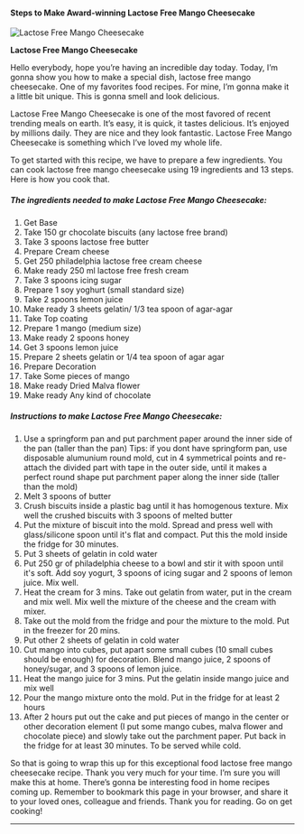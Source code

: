             

#### Steps to Make Award-winning Lactose Free Mango Cheesecake

![Lactose Free Mango Cheesecake](https://img-global.cpcdn.com/recipes/f12bb9951e843703/751x532cq70/lactose-free-mango-cheesecake-recipe-main-photo.jpg)

**Lactose Free Mango Cheesecake**

Hello everybody, hope you’re having an incredible day today. Today, I’m gonna show you how to make a special dish, lactose free mango cheesecake. One of my favorites food recipes. For mine, I’m gonna make it a little bit unique. This is gonna smell and look delicious.

Lactose Free Mango Cheesecake is one of the most favored of recent trending meals on earth. It’s easy, it is quick, it tastes delicious. It’s enjoyed by millions daily. They are nice and they look fantastic. Lactose Free Mango Cheesecake is something which I’ve loved my whole life.

To get started with this recipe, we have to prepare a few ingredients. You can cook lactose free mango cheesecake using 19 ingredients and 13 steps. Here is how you cook that.

##### The ingredients needed to make Lactose Free Mango Cheesecake:

1.  Get Base
2.  Take 150 gr chocolate biscuits (any lactose free brand)
3.  Take 3 spoons lactose free butter
4.  Prepare Cream cheese
5.  Get 250 philadelphia lactose free cream cheese
6.  Make ready 250 ml lactose free fresh cream
7.  Take 3 spoons icing sugar
8.  Prepare 1 soy yoghurt (small standard size)
9.  Take 2 spoons lemon juice
10.  Make ready 3 sheets gelatin/ 1/3 tea spoon of agar-agar
11.  Take Top coating
12.  Prepare 1 mango (medium size)
13.  Make ready 2 spoons honey
14.  Get 3 spoons lemon juice
15.  Prepare 2 sheets gelatin or 1/4 tea spoon of agar agar
16.  Prepare Decoration
17.  Take Some pieces of mango
18.  Make ready Dried Malva flower
19.  Make ready Any kind of chocolate

##### Instructions to make Lactose Free Mango Cheesecake:

1.  Use a springform pan and put parchment paper around the inner side of the pan (taller than the pan) Tips: if you dont have springform pan, use disposable alumunium round mold, cut in 4 symmetrical points and re-attach the divided part with tape in the outer side, until it makes a perfect round shape put parchment paper along the inner side (taller than the mold)
2.  Melt 3 spoons of butter
3.  Crush biscuits inside a plastic bag until it has homogenous texture. Mix well the crushed biscuits with 3 spoons of melted butter
4.  Put the mixture of biscuit into the mold. Spread and press well with glass/silicone spoon until it's flat and compact. Put this the mold inside the fridge for 30 minutes.
5.  Put 3 sheets of gelatin in cold water
6.  Put 250 gr of philadelphia cheese to a bowl and stir it with spoon until it's soft. Add soy yogurt, 3 spoons of icing sugar and 2 spoons of lemon juice. Mix well.
7.  Heat the cream for 3 mins. Take out gelatin from water, put in the cream and mix well. Mix well the mixture of the cheese and the cream with mixer.
8.  Take out the mold from the fridge and pour the mixture to the mold. Put in the freezer for 20 mins.
9.  Put other 2 sheets of gelatin in cold water
10.  Cut mango into cubes, put apart some small cubes (10 small cubes should be enough) for decoration. Blend mango juice, 2 spoons of honey/sugar, and 3 spoons of lemon juice.
11.  Heat the mango juice for 3 mins. Put the gelatin inside mango juice and mix well
12.  Pour the mango mixture onto the mold. Put in the fridge for at least 2 hours
13.  After 2 hours put out the cake and put pieces of mango in the center or other decoration element (I put some mango cubes, malva flower and chocolate piece) and slowly take out the parchment paper. Put back in the fridge for at least 30 minutes. To be served while cold.

So that is going to wrap this up for this exceptional food lactose free mango cheesecake recipe. Thank you very much for your time. I’m sure you will make this at home. There’s gonna be interesting food in home recipes coming up. Remember to bookmark this page in your browser, and share it to your loved ones, colleague and friends. Thank you for reading. Go on get cooking!

* * *